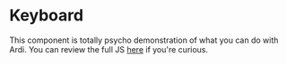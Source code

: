 # Keyboard

This component is totally psycho demonstration of what you can do with Ardi. You can review the full JS [here](https://ardi.netlify.app/components/keyboard.js) if you're curious.

<script src="/components/keyboard.js" type="module"></script>

<ardi-keyboard instrument="piano" octaves="2" start="3" style="width: 100%"></ardi-keyboard>
